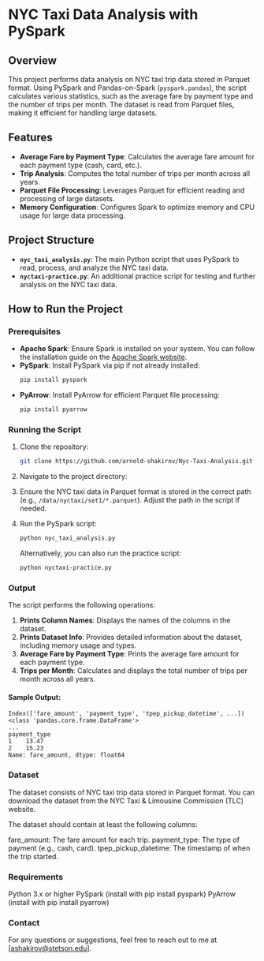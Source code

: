 # NYC Taxi Data Analysis with PySpark

## Overview
This project performs data analysis on NYC taxi trip data stored in Parquet format. Using PySpark and Pandas-on-Spark (`pyspark.pandas`), the script calculates various statistics, such as the average fare by payment type and the number of trips per month. The dataset is read from Parquet files, making it efficient for handling large datasets.

## Features
- **Average Fare by Payment Type**: Calculates the average fare amount for each payment type (cash, card, etc.).
- **Trip Analysis**: Computes the total number of trips per month across all years.
- **Parquet File Processing**: Leverages Parquet for efficient reading and processing of large datasets.
- **Memory Configuration**: Configures Spark to optimize memory and CPU usage for large data processing.

## Project Structure
- **`nyc_taxi_analysis.py`**: The main Python script that uses PySpark to read, process, and analyze the NYC taxi data.
- **`nyctaxi-practice.py`**: An additional practice script for testing and further analysis on the NYC taxi data.

## How to Run the Project

### Prerequisites
- **Apache Spark**: Ensure Spark is installed on your system. You can follow the installation guide on the [Apache Spark website](https://spark.apache.org/downloads.html).
- **PySpark**: Install PySpark via pip if not already installed:
    ```bash
    pip install pyspark
    ```
- **PyArrow**: Install PyArrow for efficient Parquet file processing:
    ```bash
    pip install pyarrow
    ```

### Running the Script

1. Clone the repository:
    ```bash
    git clone https://github.com/arnold-shakirov/Nyc-Taxi-Analysis.git
    ```

2. Navigate to the project directory:

3. Ensure the NYC taxi data in Parquet format is stored in the correct path (e.g., `/data/nyctaxi/set1/*.parquet`). Adjust the path in the script if needed.

4. Run the PySpark script:
    ```bash
    python nyc_taxi_analysis.py
    ```

    Alternatively, you can also run the practice script:
    ```bash
    python nyctaxi-practice.py
    ```

### Output
The script performs the following operations:
1. **Prints Column Names**: Displays the names of the columns in the dataset.
2. **Prints Dataset Info**: Provides detailed information about the dataset, including memory usage and types.
3. **Average Fare by Payment Type**: Prints the average fare amount for each payment type.
4. **Trips per Month**: Calculates and displays the total number of trips per month across all years.

#### Sample Output:
```text
Index(['fare_amount', 'payment_type', 'tpep_pickup_datetime', ...])
<class 'pandas.core.frame.DataFrame'>
...
payment_type
1    13.47
2    15.23
Name: fare_amount, dtype: float64
```
### Dataset
The dataset consists of NYC taxi trip data stored in Parquet format. You can download the dataset from the NYC Taxi & Limousine Commission (TLC) website.

The dataset should contain at least the following columns:

fare_amount: The fare amount for each trip.
payment_type: The type of payment (e.g., cash, card).
tpep_pickup_datetime: The timestamp of when the trip started.

### Requirements
Python 3.x or higher
PySpark (install with pip install pyspark)
PyArrow (install with pip install pyarrow)

### Contact
For any questions or suggestions, feel free to reach out to me at [ashakirov@stetson.edu].
